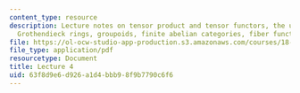```yaml
---
content_type: resource
description: Lecture notes on tensor product and tensor functors, the unit object,
  Grothendieck rings, groupoids, finite abelian categories, fiber functors, and coalgebras.
file: https://ol-ocw-studio-app-production.s3.amazonaws.com/courses/18-769-topics-in-lie-theory-tensor-categories-spring-2009/63f8d9e6d926a1d4bbb98f9b7790c6f6_MIT18_769S09_lec04.pdf
file_type: application/pdf
resourcetype: Document
title: Lecture 4
uid: 63f8d9e6-d926-a1d4-bbb9-8f9b7790c6f6
---
```

